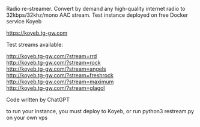 Radio re-streamer. Convert by demand any high-quality internet radio to 32kbps/32khz/mono AAC stream.
Test instance deployed on free Docker service Koyeb 

https://koyeb.tg-gw.com

Test streams available:

http://koyeb.tg-gw.com/?stream=rrd  
http://koyeb.tg-gw.com/?stream=rock  
http://koyeb.tg-gw.com/?stream=angels  
http://koyeb.tg-gw.com/?stream=freshrock  
http://koyeb.tg-gw.com/?stream=maximum  
http://koyeb.tg-gw.com/?stream=glagol  


Code written by ChatGPT

to run your instance, you must deploy to Koyeb, or run 
python3 restream.py 
on your own vps
